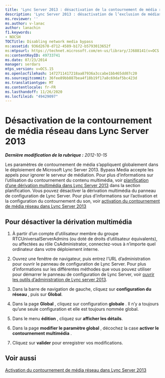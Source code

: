 ```yaml
---
title: 'Lync Server 2013 : désactivation de la contournement de média réseau'
description: 'Lync Server 2013 : désactivation de l’exclusion de médias réseau.'
ms.reviewer: ''
ms.author: v-lanac
author: lanachin
f1.keywords:
- NOCSH
TOCTitle: Disabling network media bypass
ms:assetid: 936d2678-d712-4589-b172-b5793013652f
ms:mtpsurl: https://technet.microsoft.com/en-us/library/JJ688141(v=OCS.15)
ms:contentKeyID: 49733741
ms.date: 07/23/2014
manager: serdars
mtps_version: v=OCS.15
ms.openlocfilehash: 1472711417218aa87936a3ccabe1bb465dd07c20
ms.sourcegitcommit: 36fee89bb887bea4f18b19f17a8c69daf5bc423d
ms.translationtype: MT
ms.contentlocale: fr-FR
ms.lasthandoff: 11/26/2020
ms.locfileid: "49429097"
---
```

# <a name="disabling-network-media-bypass-in-lync-server-2013"></a>Désactivation de la contournement de média réseau dans Lync Server 2013

<div data-xmlns="http://www.w3.org/1999/xhtml">

<div class="topic" data-xmlns="http://www.w3.org/1999/xhtml" data-msxsl="urn:schemas-microsoft-com:xslt" data-cs="https://msdn.microsoft.com/">

<div data-asp="https://msdn2.microsoft.com/asp">



</div>

<div id="mainSection">

<div id="mainBody">

<span> </span>

_**Dernière modification de la rubrique :** 2012-10-15_

Les paramètres de contournement de média s’appliquent globalement dans le déploiement de Microsoft Lync Server 2013. Bypass Media accepte les appels pour ignorer le serveur de médiation. Pour plus d’informations sur l’utilisation du contournement du contenu multimédia, voir [planification d’une dérivation multimédia dans Lync Server 2013](lync-server-2013-planning-for-media-bypass.md) dans la section planification. Vous pouvez désactiver la dérivation multimédia du panneau de configuration de Lync Server. Pour plus d’informations sur l’activation et la configuration du contournement du son, voir [activation du contournement de média réseau dans Lync Server 2013](lync-server-2013-enabling-network-media-bypass.md)

<div>

## <a name="to-disable-media-bypass"></a>Pour désactiver la dérivation multimédia

1.  À partir d’un compte d’utilisateur membre du groupe RTCUniversalServerAdmins (ou doté de droits d’utilisateur équivalents), ou affectées au rôle CsAdministrator, connectez-vous à n’importe quel ordinateur dans votre déploiement interne.

2.  Ouvrez une fenêtre de navigateur, puis entrez l’URL d’administration pour ouvrir le panneau de configuration de Lync Server. Pour plus d’informations sur les différentes méthodes que vous pouvez utiliser pour démarrer le panneau de configuration de Lync Server, voir [ouvrir les outils d’administration de Lync server 2013](lync-server-2013-open-lync-server-administrative-tools.md).

3.  Dans la barre de navigation de gauche, cliquez sur **configuration du réseau** , puis sur **Global**.

4.  Dans la page **Global** , cliquez sur configuration **globale** . Il n’y a toujours qu’une seule configuration et elle est toujours nommée global.

5.  Dans le menu **édition** , cliquez sur **afficher les détails**.

6.  Dans la page **modifier le paramètre global** , décochez la case **activer le contournement multimédia** .

7.  Cliquez sur **valider** pour enregistrer vos modifications.

</div>

<div>

## <a name="see-also"></a>Voir aussi


[Activation du contournement de média réseau dans Lync Server 2013](lync-server-2013-enabling-network-media-bypass.md)  
  

</div>

</div>

<span> </span>

</div>

</div>

</div>


